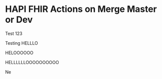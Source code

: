 # HAPI FHIR Actions on Merge Master or Dev

Test 123

Testing HELLLO

HELOOOOOO


HELLLLLLOOOOOOOOOO

Ne